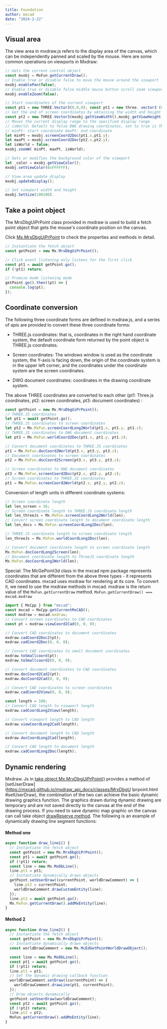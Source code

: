 ```yaml
---
title: Foundation
author: mxcad
date: "2024-2-22"
---
```


## Visual area

The view area in mxdraw.js refers to the display area of the canvas, which can be independently panned and scaled by the mouse.
Here are some common operations on viewports in Mxdraw:

```js
// Gets the current control object
const mxobj = MxFun.getCurrentDraw();
// Enable true or disable false to move the mouse around the viewport
mxobj.enablePan(false);
// Enable true or disable false middle mouse button scroll zoom viewport
mxobj.enableZoom(false);

// Start coordinates of the current viewport
const pt1 = new THREE.Vector3(0,0,0); const pt1 = new three. vector3 (0,0,0);
// Get the end of screen coordinates by obtaining the width and height of the canvas
const pt2 = new THREE.Vector3(mxobj.getViewWidth(),mxobj.getViewHeight(), 0);
// Moves the current display range to the specified display range
// isWorld: Default to felse DWG drawing coordinates, set to true is THREEJS coordinates
// minPt: start coordinate maxPt: end coordinate
let minPt = mxobj.screenCoord2Doc(pt1.x,pt1.y);
let maxPt = mxobj.screenCoord2Doc(pt2.x,pt2.y);
let isWorld = false;
mxobj.zoomW( minPt, maxPt, isWorld);

// Gets or modifies the background color of the viewport
let _color = mxobj.getViewColor();
mxobj.setViewColor(0xFFFFFF);

// View area update display
mxobj.updateDisplay();

// Set viewport width and height
mxobj.SetSize(100100).
```

## Take a point object

The MrxDbgUiPrPoint class provided in mxdraw is used to build a fetch point object that gets the mouse's coordinate position on the canvas.

Click [Mx.MrxDbgUiPrPoint](https://mxcad.github.io/mxdraw_api_docs/classes/MrxDbgUiPrPoint.html) to check the properties and methods in detail.

```js
// Instantiate the fetch object
const getPoint = new Mx.MrxDbgUiPrPoint();

// Click event listening only listens for the first click
const pt1 = await getPoint.go();
if (!pt1) return;

// Promise mode listening mode
getPoint.go().then((pt) => {
  console.log(pt);
});
```

## Coordinate conversion

The following three coordinate forms are defined in mxdraw.js, and a series of apis are provided to convert these three coordinate forms:

- THREE.js coordinates: that is, coordinates in the right hand coordinate system, the default coordinate form returned by the point object is THREE.js coordinates.

- Screen coordinates: The windows window is used as the coordinate system, the Y-axis is facing down, the origin of the coordinate system is in the upper left corner, and the coordinates under the coordinate system are the screen coordinates.

- DWG document coordinates: coordinates in the drawing coordinate system.

The above THREE coordinates are converted to each other (pt1: Three.js coordinates, pt2: screen coordinates, pt3: document coordinates) :

```js
const getPoint = new Mx.MrxDbgUiPrPoint();
// THREE.JS coordinates
let pt1 = await getPoint.go();
// THREE.JS coordinates to screen coordinates
let pt2 = Mx.MxFun.screenCoordLong2World(pt1.x, pt1.y, pt1.z);
// THREE.JS coordinates to DWG document coordinates
let pt3 = Mx.MxFun.worldCoord2Doc(pt1.x, pt1.y, pt1.z);

// Convert document coordinates to THREE.JS coordinates
pt1 = Mx.MxFun.docCoord2World(pt3.x, pt3.y, pt3.z);
// Document coordinates to screen coordinates
pt2 = Mx.MxFun.docCoord2Screen(pt3.x, pt3.y, pt3.z);

// Screen coordinates to DWG document coordinates
pt3 = Mx.MxFun.screenCoord2Doc(pt2.x, pt2.y, pt2.z);
// Screen coordinates to THREE.JS coordinates
pt1 = Mx.MxFun.screenCoord2World(pt2.x, pt2.y, pt2.z);
```

Conversion of length units in different coordinate systems:

```js
// Screen coordinate length
let len_screen = 36;
// Screen coordinate length to THREE.JS coordinate length
let len_threeJs = Mx.MxFun.screenCoordLong2World(len);
// Convert screen coordinate length to document coordinate length
let len_docs = Mx.MxFun.screenCoordLong2Doc(len);

// THREE.JS coordinate length to screen coordinate length
len_threeJs = Mx.MxFun.worldCoordLong2Doc(len);

// Convert document coordinate length to screen coordinate length
Mx.MxFun.docCoordLong2Screen(len);
// Document coordinate length to ThreeJS coordinate length
Mx.MxFun.docCoordLong2World(len);
```

Special: The McGePoint3d class in the mxcad npm package represents coordinates that are different from the above three types - it represents CAD coordinates.
mxcad uses mxdraw for rendering at its core.
To convert it, we need to use the mxdraw methods in mxcad. mxdraw is the return value of the `MxFun.getCurrentDraw` method.
`MxFun.getCurrentDraw() === mxcad.mxdraw`

```js
import { MxCpp } from "mxcad";
const mxcad = MxCpp.getCurrentMxCAD();
const mxdraw = mxcad.mxdraw;
// Convert screen coordinates to CAD coordinates
const pt = mxdraw.viewCoord2Cad(0, 0, 0);

// Convert CAD coordinates to document coordinates
mxdraw.cadCoord2Doc2(pt);
mxdraw.cadCoord2Doc(0, 0, 0);

// Convert CAD coordinates to small document coordinates
mxdraw.toSmallcoord(pt);
mxdraw.toSmallcoord2(0, 0, 0);

// Convert document coordinates to CAD coordinates
mxdraw.docCoord2Cad2(pt);
mxdraw.docCoord2Cad(0, 0, 0);

// Convert CAD coordinates to screen coordinates
mxdraw.cadCoord2View(0, 0, 0);

const length = 100;
// Convert CAD length to viewport length
mxdraw.cadCoordLong2View(length);

// Convert viewport length to CAD length
mxdraw.viewCoordLong2Cad(length);

// Convert document length to CAD length
mxdraw.docCoordLong2Cad(length);

// Convert CAD length to document length
mxdraw.cadCoordLong2Doc(length);
```

## Dynamic rendering

Mxdraw. Js in [take object Mx.MrxDbgUiPrPoint()](#take-a-point-object) provides a method of [setUserDraw] (https://mxcad.github.io/mxdraw_api_docs/classes/MrxDbgU Iprpoint.html #setUserDraw), the combination of the two can achieve the basic dynamic drawing graphics function. The graphics drawn during dynamic drawing are temporary and are not saved directly to the canvas at the end of the drawing process. If you need to save dynamic map graphic on the canvas can call take object [drawReserve method](https://mxcad.github.io/mxdraw_api_docs/classes/MrxDbgUiPrPoint.html#drawReserve). The following is an example of dynamically drawing line segment functions:

#### Method one

```js
async function draw_line1() {
  // Instantiate the fetch object
  const getPoint = new Mx.MrxDbgUiPrPoint();
  const pt1 = await getPoint.go();
  if (!pt1) return;
  const line = new Mx.MxDbLine();
  line.pt1 = pt1;
  // Instantiate dynamically drawn objects
  getPoint.setUserDraw((currentPoint, worldDrawComment) => {
    line.pt2 = currentPoint;
    worldDrawComment.drawCustomEntity(line);
  });
  line.pt2 = await getPoint.go();
  Mx.MxFun.getCurrentDraw().addMxEntity(line);
}
```

#### Method 2

```js
async function draw_line2() {
  // Instantiate the fetch object
  const getPoint = new Mx.MrxDbgUiPrPoint();
  // Instantiate dynamically drawn objects
  const worldDrawComment = new Mx.McEdGetPointWorldDrawObject();

  const line = new Mx.MxDbLine();
  const pt1 = await getPoint.go();
  if (!pt1) return;
  line.pt1 = pt1;
  // Set the dynamic drawing callback function
  worldDrawComment.setDraw((currentPoint) => {
    worldDrawComment.drawLine(pt1, currentPoint);
  });
  // Draw objects dynamically
  getPoint.setUserDraw(worldDrawComment);
  const pt2 = await getPoint.go();
  if (!pt2) return;
  line.pt2 = pt2;
  MxFun.getCurrentDraw().addMxEntity(line);
}
```

